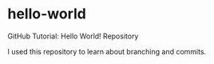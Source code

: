 # hello-world
GitHub Tutorial: Hello World! Repository

I used this repository to learn about branching and commits.
